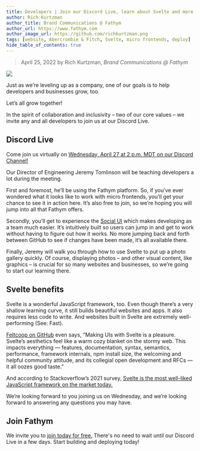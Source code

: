 ```yaml
---
title: Developers | Join our Discord Live, learn about Svelte and more
author: Rich Kurtzman
author_title: Brand Communications @ Fathym
author_url: https://www.fathym.com
author_image_url: https://github.com/richkurtzman.png
tags: [website, Abercrombie & Fitch, Svelte, micro frontends, deploy]
hide_table_of_contents: true
---
```


> April 25, 2022 by Rich Kurtzman, _Brand Communications @ Fathym_

![](/img/discordnewlogo.png)

Just as we’re leveling up as a company, one of our goals is to help developers and businesses grow, too.  

Let’s all grow together!  

In the spirit of collaboration and inclusivity – two of our core values – we invite any and all developers to join us at our Discord Live. 

## Discord Live 

Come join us virtually on [Wednesday, April 27 at 2 p.m. MDT on our Discord Channel!](https://discord.com/invite/qh3eCBgpC5) 

Our Director of Engineering Jeremy Tomlinson will be teaching developers a lot during the meeting.  

First and foremost, he’ll be using the Fathym platform. So, if you’ve ever wondered what it looks like to work with micro frontends, you’ll get your chance to see it in action here. It’s also free to join, so we’re hoping you will jump into all that Fathym offers.  

Secondly, you’ll get to experience the [Social UI](https://www.fathym.com/blog/articles/2022/march/2022-03-02-introducing-fathyms-social-ui) which makes developing as a team much easier. It’s intuitively built so users can jump in and get to work without having to figure out how it works. No more jumping back and forth between GitHub to see if changes have been made, it’s all available there.  

Finally, Jeremy will walk you through how to use Svelte to put up a photo gallery quickly. Of course, displaying photos – and other visual content, like graphics – is crucial for so many websites and businesses, so we’re going to start our learning there.  

## Svelte benefits 

Svelte is a wonderful JavaScript framework, too. Even though there’s a very shallow learning curve, it still builds beautiful websites and apps. It also requires less code to write. And websites built in Svelte are extremely well-performing (See: Fast).  

[Feltcoop on GitHub](https://github.com/feltcoop/why-svelte#feels-good) even says, “Making UIs with Svelte is a pleasure. Svelte’s aesthetics feel like a warm cozy blanket on the stormy web. This impacts everything — features, documentation, syntax, semantics, performance, framework internals, npm install size, the welcoming and helpful community attitude, and its collegial open development and RFCs — it all oozes good taste.” 

And according to Stackoverflow’s 2021 survey, [Svelte is the most well-liked JavaScript framework on the market today.](https://www.fathym.com/blog/articles/2022/april/2022-04-13-micro-frontend-popularity)  

We’re looking forward to you joining us on Wednesday, and we’re looking forward to answering any questions you may have.  

## Join Fathym

We invite you to [join today for free.](https://www.fathym.com/dashboard) There's no need to wait until our Discord Live in a few days. Start building and deploying today!